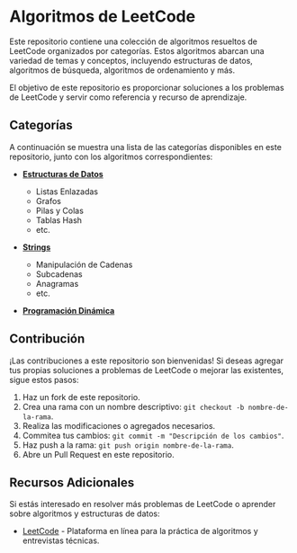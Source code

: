 # Algoritmos de LeetCode

Este repositorio contiene una colección de algoritmos resueltos de LeetCode organizados por categorías. Estos algoritmos abarcan una variedad de temas y conceptos, incluyendo estructuras de datos, algoritmos de búsqueda, algoritmos de ordenamiento y más.

El objetivo de este repositorio es proporcionar soluciones a los problemas de LeetCode y servir como referencia y recurso de aprendizaje.

## Categorías

A continuación se muestra una lista de las categorías disponibles en este repositorio, junto con los algoritmos correspondientes:



- **[Estructuras de Datos](Data_Structures/)**
    - Listas Enlazadas
    - Grafos
    - Pilas y Colas
    - Tablas Hash
    - etc.

- **[Strings](Strings/)**
    - Manipulación de Cadenas
    - Subcadenas
    - Anagramas
    - etc.

- **[Programación Dinámica](Dynamic_Programming/)**

## Contribución

¡Las contribuciones a este repositorio son bienvenidas! Si deseas agregar tus propias soluciones a problemas de LeetCode o mejorar las existentes, sigue estos pasos:

1. Haz un fork de este repositorio.
2. Crea una rama con un nombre descriptivo: `git checkout -b nombre-de-la-rama`.
3. Realiza las modificaciones o agregados necesarios.
4. Commitea tus cambios: `git commit -m "Descripción de los cambios"`.
5. Haz push a la rama: `git push origin nombre-de-la-rama`.
6. Abre un Pull Request en este repositorio.

## Recursos Adicionales

Si estás interesado en resolver más problemas de LeetCode o aprender sobre algoritmos y estructuras de datos:

- [LeetCode](https://leetcode.com/) - Plataforma en línea para la práctica de algoritmos y entrevistas técnicas.
